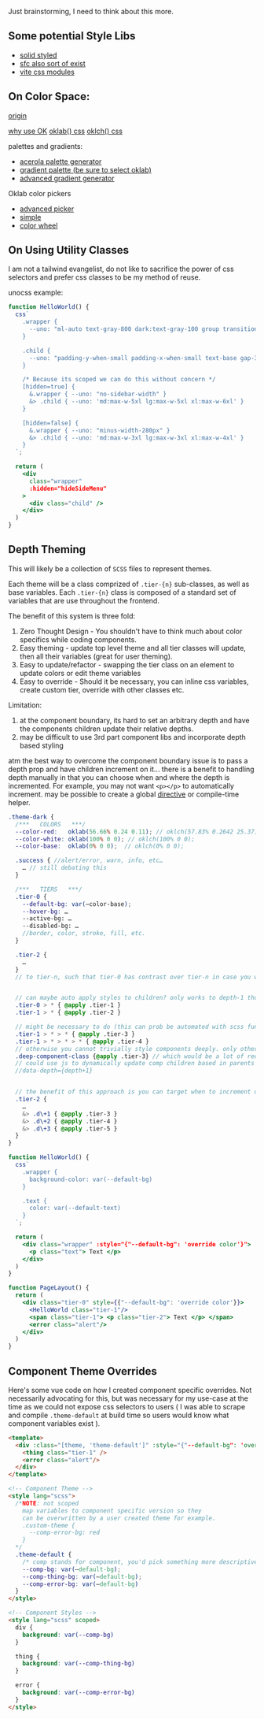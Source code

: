 Just brainstorming, I need to think about this more. 

## Some potential Style Libs
- [solid styled](https://github.com/lxsmnsyc/solid-styled)
- [sfc also sort of exist](https://github.com/lxsmnsyc/solid-sfc/blob/main/examples/counter/src/App.solid.tsx)
- [vite css modules](https://github.com/Bluskript/vite-plugin-inline-css-modules)


## On Color Space:

[origin](https://bottosson.github.io/)

[why use OK](https://evilmartians.com/chronicles/oklch-in-css-why-quit-rgb-hsl)
[oklab() css](https://developer.mozilla.org/en-US/docs/Web/CSS/color_value/oklab)
[oklch() css](https://developer.mozilla.org/en-US/docs/Web/CSS/color_value/oklch)

palettes and gradients:
- [acerola palette generator](https://acerola.gg/colors.html)
- [gradient palette (be sure to select oklab)](https://colordesigner.io/gradient-generator)
- [advanced gradient generator](https://gradient.style/)

Oklab color pickers
- [advanced picker](https://oklch.com/)
- [simple](https://ok-color-picker.netlify.app/)
- [color wheel](https://observablehq.com/@shan/oklab-color-wheel)



## On Using Utility Classes

I am not a tailwind evangelist, do not like to sacrifice the power of css selectors and prefer css classes to be my method of reuse.

unocss example:
```jsx
function HelloWorld() {
  css`
    .wrapper {
      --uno: "ml-auto text-gray-800 dark:text-gray-100 group transition-all ease-in-out duration-500";
    }

    .child {
      --uno: "padding-y-when-small padding-x-when-small text-base gap-3 md:gap-6 m-auto p-4 md:py-3 flex transition-all ease-in-out duration-500"
    }

    /* Because its scoped we can do this without concern */
    [hidden=true] {
      &.wrapper { --uno: "no-sidebar-width" }
      &> .child { --uno: 'md:max-w-5xl lg:max-w-5xl xl:max-w-6xl' }
    }

    [hidden=false] {
      &.wrapper { --uno: "minus-width-280px" }
      &> .child { --uno: 'md:max-w-3xl lg:max-w-3xl xl:max-w-4xl' }
    }
  `;

  return (
    <div
      class="wrapper"
      :hidden="hideSideMenu"
    >
      <div class="child" />
    </div>
  )
}
```


## Depth Theming

This will likely be a collection of `SCSS` files to represent themes.

Each theme will be a class comprized of `.tier-{n}` sub-classes, as well as base variables.
Each `.tier-{n}` class is composed of a standard set of variables that are use throughout the frontend.

The benefit of this system is three fold:
1. Zero Thought Design - You shouldn't have to think much about color specifics while coding components.
2. Easy theming - update top level theme and all tier classes will update, then all their variables (great for user theming).
3. Easy to update/refactor - swapping the tier class on an element to update colors or edit theme variables
4. Easy to override - Should it be necessary, you can inline css variables, create custom tier, override with other classes etc.

Limitation:
1. at the component boundary, its hard to set an arbitrary depth and have the components children update their relative depths.
2. may be difficult to use 3rd part component libs and incorporate depth based styling

atm the best way to overcome the component boundary issue is to pass a depth prop and have children increment on it...
there is a benefit to handling depth manually in that you can choose when and where the depth is incremented.
For example, you may not want `<p></p>` to automatically increment.
may be possible to create a global [directive](https://docs.solidjs.com/references/api-reference/special-jsx-attributes/use_) or compile-time helper.

```scss
.theme-dark {
  /***   COLORS   ***/
  --color-red:   oklab(56.66% 0.24 0.11); // oklch(57.83% 0.2642 25.37)
  --color-white: oklab(100% 0 0); // oklch(100% 0 0);
  --color-base:  oklab(0% 0 0);  // oklch(0% 0 0);

  .success { //alert/error, warn, info, etc…
    … // still debating this
  }

  /***   TIERS   ***/
  .tier-0 {
    --default-bg: var(—color-base);
    --hover-bg: …
    --active-bg: …
    --disabled-bg: …
    //border, color, stroke, fill, etc.
  }

  .tier-2 {
    …
  }
  // to tier-n, such that tier-0 has contrast over tier-n in case you want to cycle depths via mod n


  // can maybe auto apply styles to children? only works to depth-1 tho as it is implicit...
  .tier-0 > * { @apply .tier-1 }
  .tier-1 > * { @apply .tier-2 }

  // might be necessary to do (this can prob be automated with scss functions):
  .tier-1 > * > * { @apply .tier-3 }
  .tier-1 > * > * > * { @apply .tier-4 }
  // otherwise you cannot trivially style components deeply. only other way is @apply scss
  .deep-component-class {@apply .tier-3} // which would be a lot of redundant code
  // could use js to dynamically update comp children based in parents given depth
  //data-depth={depth+1}


  // the benefit of this approach is you can target when to increment depth
  .tier-2 {
    …
    &> .d\+1 { @apply .tier-3 }
    &> .d\+2 { @apply .tier-4 }
    &> .d\+3 { @apply .tier-5 }
  }
}
```

```jsx
function HelloWorld() {
  css`
    .wrapper {
      background-color: var(--default-bg)
    }

    .text {
      color: var(--default-text)
    }
  `;

  return (
    <div class="wrapper" :style="{"--default-bg": 'override color'}">
      <p class="text"> Text </p>
    </div>
  )
}

function PageLayout() {
  return (
    <div class="tier-0" style={{"--default-bg": 'override color'}}>
      <HelloWorld class="tier-1"/>
      <span class="tier-1"> <p class="tier-2"> Text </p> </span>
      <error class="alert"/>
    </div>
  )
}
```


## Component Theme Overrides

Here's some vue code on how I created component specific overrides. 
Not necessarily advocating for this, but was necessary for my use-case at the time
as we could not expose css selectors to users 
(
  I was able to scrape and compile `.theme-default` at build time
  so users would know what component variables exist
).
```html
<template>
  <div :class="[theme, 'theme-default']" :style="{"--default-bg": 'override color'}">
    <thing class="tier-1" />
    <error class="alert"/>
  </div>
</template>

<!-- Component Theme -->
<style lang="scss">
  /*NOTE: not scoped
    map variables to component specific version so they 
    can be overwritten by a user created theme for example.
    .custom-theme {
      --comp-error-bg: red
    }
  */
  .theme-default {
    /* comp stands for component, you'd pick something more descriptive */
    --comp-bg: var(—default-bg);
    --comp-thing-bg: var(—default-bg);
    --comp-error-bg: var(—default-bg)
  }
</style>

<!-- Component Styles -->
<style lang="scss" scoped>
  div {
    background: var(--comp-bg)
  }

  thing {
    background: var(--comp-thing-bg)
  }

  error {
    background: var(--comp-error-bg)
  }
</style>
```